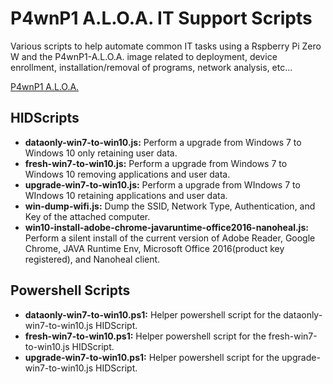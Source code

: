 # P4wnP1 A.L.O.A. IT Support Scripts

Various scripts to help automate common IT tasks using a Rspberry Pi Zero W and the P4wnP1-A.L.O.A. image related to deployment, device enrollment, installation/removal of programs, network analysis, etc...

[P4wnP1 A.L.O.A.](https://github.com/RoganDawes/P4wnP1_aloa)

## HIDScripts
 - **dataonly-win7-to-win10.js:** Perform a upgrade from Windows 7 to Windows 10 only retaining user data.
 - **fresh-win7-to-win10.js:** Perform a upgrade from Windows 7 to Windows 10 removing applications and user data.
 - **upgrade-win7-to-win10.js:** Perform a upgrade from WIndows 7 to WIndows 10 retaining applications and user data.
 - **win-dump-wifi.js:** Dump the SSID, Network Type, Authentication, and Key of the attached computer.  
 - **win10-install-adobe-chrome-javaruntime-office2016-nanoheal.js:** Perform a silent install of the current version of Adobe Reader, Google Chrome, JAVA Runtime Env, Microsoft Office 2016(product key registered), and Nanoheal client.

## Powershell Scripts
 - **dataonly-win7-to-win10.ps1:** Helper powershell script for the dataonly-win7-to-win10.js HIDScript.
 - **fresh-win7-to-win10.ps1:** Helper powershell script for the fresh-win7-to-win10.js HIDScript.
 - **upgrade-win7-to-win10.ps1:** Helper powershell script for the upgrade-win7-to-win10.js HIDScript.

